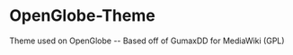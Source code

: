 OpenGlobe-Theme
===============

Theme used on OpenGlobe -- Based off of GumaxDD for MediaWiki (GPL)